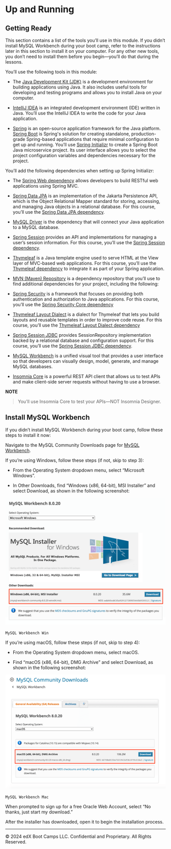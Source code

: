 # Up and Running

## Getting Ready

This section contains a list of the tools you’ll use in this module. If you didn’t install MySQL Workbench during your boot camp, refer to the instructions later in this section to install it on your computer. For any other new tools, you don’t need to install them before you begin—you’ll do that during the lessons.

You’ll use the following tools in this module:

* The [Java Development Kit (JDK)](https://www.oracle.com/technetwork/java/javase/downloads/jdk8-downloads-2133151.html) is a development environment for building applications using Java. It also includes useful tools for developing and testing programs and allows you to install Java on your computer.

* [IntelliJ IDEA](https://www.jetbrains.com/idea/) is an integrated development environment (IDE) written in Java. You’ll use the IntelliJ IDEA to write the code for your Java application.

* [Spring](https://spring.io/) is an open-source application framework for the Java platform. [Spring Boot](https://spring.io/projects/spring-boot) is Spring's solution for creating standalone, production-grade Spring-based applications that require minimal configuration to get up and running. You’ll use [Spring Initializr](https://start.spring.io/) to create a Spring Boot Java microservice project. Its user interface allows you to select the project configuration variables and dependencies necessary for the project.

You’ll add the following dependencies when setting up Spring Initializr:

* The [Spring Web dependency](https://mvnrepository.com/artifact/org.springframework/spring-web) allows developers to build RESTful web applications using Spring MVC.

* [Spring Data JPA](https://spring.io/projects/spring-data-jpa) is an implementation of the Jakarta Persistence API, which is the Object Relational Mapper standard for storing, accessing, and managing Java objects in a relational database. For this course, you’ll use the [Spring Data JPA dependency](https://mvnrepository.com/artifact/org.springframework.data/spring-data-jpa).

* [MySQL Driver](https://mvnrepository.com/artifact/net.sourceforge.javydreamercsw/MySQL-Driver) is the dependency that will connect your Java application to a MySQL database.

* [Spring Session](https://spring.io/projects/spring-session) provides an API and implementations for managing a user’s session information. For this course, you’ll use the [Spring Session dependency](https://mvnrepository.com/artifact/org.springframework.session/spring-session).

* [Thymeleaf](https://www.thymeleaf.org/) is a Java template engine used to serve HTML at the View layer of MVC-based web applications. For this course, you’ll use the [Thymeleaf dependency](https://mvnrepository.com/artifact/org.thymeleaf/thymeleaf) to integrate it as part of your Spring application.

* [MVN (Maven) Repository](https://mvnrepository.com/) is a dependency repository that you’ll use to find additional dependencies for your project, including the following:

* [Spring Security](https://spring.io/projects/spring-security) is a framework that focuses on providing both authentication and authorization to Java applications. For this course, you’ll use the [Spring Security Core dependency](https://mvnrepository.com/artifact/org.springframework.security/spring-security-core)

* [Thymeleaf Layout Dialect](https://ultraq.github.io/thymeleaf-layout-dialect/) is a dialect for Thymeleaf that lets you build layouts and reusable templates in order to improve code reuse. For this course, you’ll use the [Thymeleaf Layout Dialect dependency](https://mvnrepository.com/artifact/nz.net.ultraq.thymeleaf/thymeleaf-layout-dialect)

* [Spring Session JDBC](https://spring.io/projects/spring-session-jdbc) provides SessionRepository implementation backed by a relational database and configuration support. For this course, you’ll use the [Spring Session JDBC dependency](https://mvnrepository.com/artifact/org.springframework.session/spring-session-jdbc).

* [MySQL Workbench](https://www.mysql.com/products/workbench/) is a unified visual tool that provides a user interface so that developers can visually design, model, generate, and manage MySQL databases.

* [Insomnia Core](https://insomnia.rest/) is a powerful REST API client that allows us to test APIs and make client-side server requests without having to use a browser.

**NOTE**

> You'll use Insomnia Core to test your APIs—NOT Insomnia Designer.

## Install MySQL Workbench

If you didn’t install MySQL Workbench during your boot camp, follow these steps to install it now:

Navigate to the MySQL Community Downloads page for [MySQL Workbench](https://dev.mysql.com/downloads/workbench).

If you’re using Windows, follow these steps (if not, skip to step 3):

* From the Operating System dropdown menu, select “Microsoft Windows”.

* In Other Downloads, find “Windows (x86, 64-bit), MSI Installer” and select Download, as shown in the following screenshot:

![](../Images/01-mysql-workbench-win.png)

`MySQL Workbench Win`

If you’re using macOS, follow these steps (if not, skip to step 4):

* From the Operating System dropdown menu, select macOS.

* Find “macOS (x86, 64-bit), DMG Archive” and select Download, as shown in the following screenshot:

![](../Images/02-mysql-workbench-mac.png)

`MySQL Workbench Mac`

When prompted to sign up for a free Oracle Web Account, select “No thanks, just start my download.”

After the installer has downloaded, open it to begin the installation process.

---
© 2024 edX Boot Camps LLC. Confidential and Proprietary. All Rights Reserved.